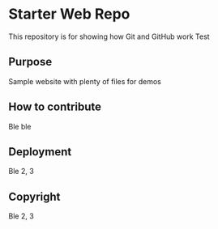 # Starter Web Repo

This repository is for showing how Git and GitHub work
Test

## Purpose

Sample website with plenty of files for demos

## How to contribute

Ble ble

## Deployment
 
Ble 2, 3

## Copyright
 
Ble 2, 3